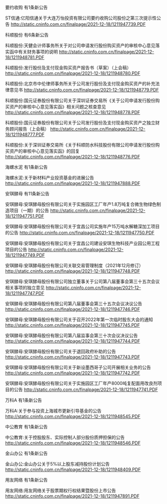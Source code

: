 要约收购 有1条新公告 

ST信通:亿阳信通关于大连万怡投资有限公司要约收购公司股份之第三次提示性公告 http://static.cninfo.com.cn/finalpage/2021-12-18/1211947739.PDF 

科顺股份 有6条新公告 

科顺股份:天健会计师事务所关于对公司申请发行股份购买资产的审核中心意见落实函中有关财务事项的说明 http://static.cninfo.com.cn/finalpage/2021-12-18/1211948781.PDF 

科顺股份:发行股份及支付现金购买资产报告书（草案）（上会稿） http://static.cninfo.com.cn/finalpage/2021-12-18/1211948780.PDF 

科顺股份:北京市中伦律师事务所关于公司发行股份及支付现金购买资产的补充法律意见书 http://static.cninfo.com.cn/finalpage/2021-12-18/1211948779.PDF 

科顺股份:国元证券股份有限公司关于深圳证券交易所《关于公司申请发行股份购买资产的审核中心意见落实函》相关问题之核查意见 http://static.cninfo.com.cn/finalpage/2021-12-18/1211948778.PDF 

科顺股份:国元证券股份有限公司关于公司发行股份及支付现金购买资产之独立财务顾问报告（上会稿） http://static.cninfo.com.cn/finalpage/2021-12-18/1211948777.PDF 

科顺股份:关于深圳证券交易所《关于科顺防水科技股份有限公司申请发行股份购买资产的审核中心意见落实函》的回复 http://static.cninfo.com.cn/finalpage/2021-12-18/1211948776.PDF 

海螺水泥 有1条新公告 

海螺水泥:关于新材料产业投资基金的进展公告 http://static.cninfo.com.cn/finalpage/2021-12-18/1211947888.PDF 

安琪酵母 有11条新公告 

安琪酵母:安琪酵母股份有限公司关于实施园区工厂年产1.8万吨复合微生物绿色制造项目（一期）的公告 http://static.cninfo.com.cn/finalpage/2021-12-18/1211947751.PDF 

安琪酵母:安琪酵母股份有限公司关于宜昌公司实施年产15万吨水解糖深加工项目的公告 http://static.cninfo.com.cn/finalpage/2021-12-18/1211947750.PDF 

安琪酵母:安琪酵母股份有限公司关于宜昌公司建设安琪生物科技产业园公用工程项目的公告 http://static.cninfo.com.cn/finalpage/2021-12-18/1211947749.PDF 

安琪酵母:安琪酵母股份有限公司关联交易管理制度（2021年12月修订） http://static.cninfo.com.cn/finalpage/2021-12-18/1211947748.PDF 

安琪酵母:安琪酵母股份有限公司独立董事关于公司第八届董事会第三十五次会议相关事项的独立意见 http://static.cninfo.com.cn/finalpage/2021-12-18/1211947747.PDF 

安琪酵母:安琪酵母股份有限公司第八届董事会第三十五次会议决议公告 http://static.cninfo.com.cn/finalpage/2021-12-18/1211947746.PDF 

安琪酵母:安琪酵母股份有限公司关于召开2022年第一次临时股东大会的通知 http://static.cninfo.com.cn/finalpage/2021-12-18/1211947745.PDF 

安琪酵母:安琪酵母股份有限公司第八届监事会第三十次会议决议公告 http://static.cninfo.com.cn/finalpage/2021-12-18/1211947744.PDF 

安琪酵母:安琪酵母股份有限公司关于退回政府补助的公告 http://static.cninfo.com.cn/finalpage/2021-12-18/1211947743.PDF 

安琪酵母:安琪酵母股份有限公司关于新设墨西哥子公司开展相关业务的公告 http://static.cninfo.com.cn/finalpage/2021-12-18/1211947742.PDF 

安琪酵母:安琪酵母股份有限公司关于实施园区工厂年产8000吨复配面用改良剂项目的公告 http://static.cninfo.com.cn/finalpage/2021-12-18/1211947741.PDF 

万科A 有1条新公告 

万科A:关于参与投资上海城市更新引导基金的公告 http://static.cninfo.com.cn/finalpage/2021-12-18/1211948545.PDF 

中公教育 有1条新公告 

中公教育:关于控股股东、实际控制人部分股份质押担保的公告 http://static.cninfo.com.cn/finalpage/2021-12-18/1211948546.PDF 

金山办公 有1条新公告 

金山办公:金山办公关于5%以上股东减持股份计划公告 http://static.cninfo.com.cn/finalpage/2021-12-18/1211948409.PDF 

用友网络 有1条新公告 

用友网络:用友网络关于股票期权行权结果暨股份上市公告 http://static.cninfo.com.cn/finalpage/2021-12-18/1211947891.PDF 

